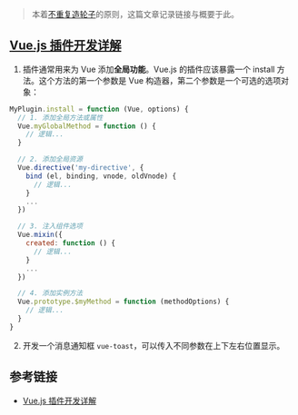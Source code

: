 > 本着[不重复造轮子](https://github.com/Daotin/technophile/issues/30)的原则，这篇文章记录链接与概要于此。

## [Vue.js 插件开发详解](https://juejin.im/post/58d9aae02f301e007e8ee278)
1. 插件通常用来为 Vue 添加**全局功能**。Vue.js 的插件应该暴露一个 install 方法。这个方法的第一个参数是 Vue 构造器，第二个参数是一个可选的选项对象：

```js
MyPlugin.install = function (Vue, options) {
  // 1. 添加全局方法或属性
  Vue.myGlobalMethod = function () {
    // 逻辑...
  }

  // 2. 添加全局资源
  Vue.directive('my-directive', {
    bind (el, binding, vnode, oldVnode) {
      // 逻辑...
    }
    ...
  })

  // 3. 注入组件选项
  Vue.mixin({
    created: function () {
      // 逻辑...
    }
    ...
  })

  // 4. 添加实例方法
  Vue.prototype.$myMethod = function (methodOptions) {
    // 逻辑...
  }
}
```

2. 开发一个消息通知框 `vue-toast`，可以传入不同参数在上下左右位置显示。


## 参考链接
- [Vue.js 插件开发详解](https://juejin.im/post/58d9aae02f301e007e8ee278)

